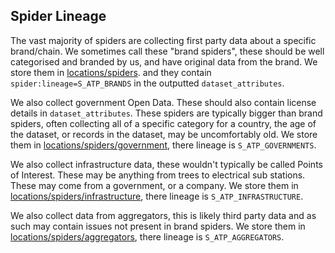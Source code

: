 ## Spider Lineage

The vast majority of spiders are collecting first party data about a specific brand/chain.
We sometimes call these "brand spiders", these should be well categorised and branded by us, and have original data from
the brand.
We store them in [locations/spiders](../locations/spiders). and  they contain `spider:lineage=S_ATP_BRANDS` in the outputted
`dataset_attributes`.

We also collect government Open Data.
These should also contain license details in `dataset_attributes`.
These spiders are typically bigger than brand spiders, often collecting all of a specific category for a country,
the age of the dataset, or records in the dataset, may be uncomfortably old.
We store them in [locations/spiders/government](../locations/spiders/government), there lineage is `S_ATP_GOVERNMENTS`.

We also collect infrastructure data, these wouldn't typically be called Points of Interest.
These may be anything from trees to electrical sub stations.
These may come from a government, or a company.
We store them in [locations/spiders/infrastructure](../locations/spiders/infrastructure), there lineage is
`S_ATP_INFRASTRUCTURE`.

We also collect data from aggregators, this is likely third party data and as such may contain issues not present in
brand spiders.
We store them in [locations/spiders/aggregators](../locations/spiders/aggregators), there lineage is `S_ATP_AGGREGATORS`.
